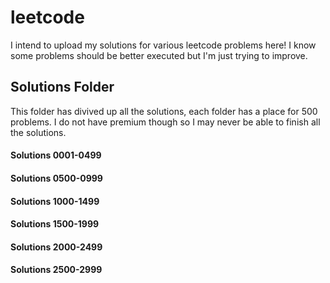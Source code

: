 # leetcode
I intend to upload my solutions for various leetcode problems here! I know some problems should be better executed but I'm just trying to improve. 

## Solutions Folder
This folder has divived up all the solutions, each folder has a place for 500 problems. I do not have premium though so I may never be able to finish all the solutions. 

#### Solutions 0001-0499
#### Solutions 0500-0999 
#### Solutions 1000-1499
#### Solutions 1500-1999
#### Solutions 2000-2499
#### Solutions 2500-2999

